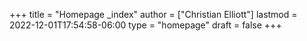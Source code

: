 +++
title = "Homepage _index"
author = ["Christian Elliott"]
lastmod = 2022-12-01T17:54:58-06:00
type = "homepage"
draft = false
+++
